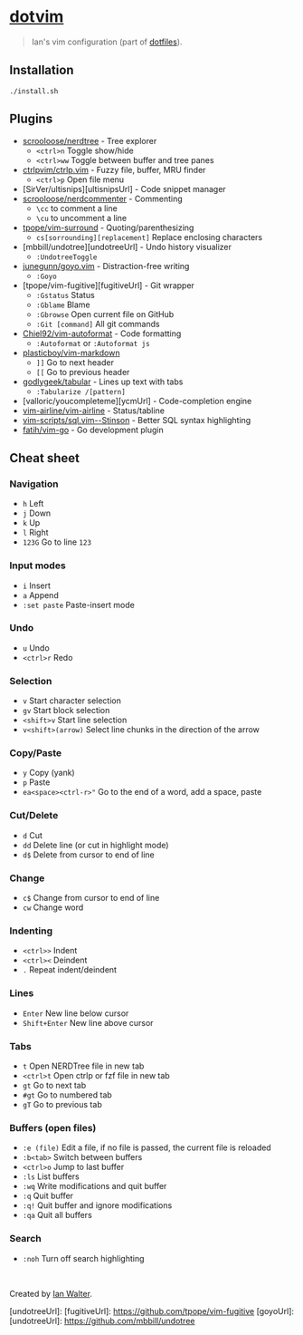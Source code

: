 # [dotvim](https://github.com/ianwalter/dotvim)
> Ian's vim configuration (part of [dotfiles](https://github.com/ianwalter/dotfiles)).

## Installation

```console
./install.sh
```

## Plugins

- [scrooloose/nerdtree](https://github.com/scrooloose/nerdtree) - Tree explorer
  - `<ctrl>n` Toggle show/hide
  - `<ctrl>ww` Toggle between buffer and tree panes
- [ctrlpvim/ctrlp.vim](https://github.com/kien/ctrlp.vim) - Fuzzy file, buffer, MRU finder
  - `<ctrl>p` Open file menu
- [SirVer/ultisnips][ultisnipsUrl] - Code snippet manager
- [scrooloose/nerdcommenter](https://github.com/scrooloose/nerdcommenter) - Commenting
  - `\cc` to comment a line
  - `\cu` to uncomment a line
- [tpope/vim-surround](https://github.com/tpope/vim-surround) - Quoting/parenthesizing
  - `cs[sorrounding][replacement]` Replace enclosing characters
- [mbbill/undotree][undotreeUrl] - Undo history visualizer
  - `:UndotreeToggle`
- [junegunn/goyo.vim](https://github.com/junegunn/goyo.vim) - Distraction-free writing
  - `:Goyo`
- [tpope/vim-fugitive][fugitiveUrl] - Git wrapper
  - `:Gstatus` Status
  - `:Gblame` Blame
  - `:Gbrowse` Open current file on GitHub
  - `:Git [command]` All git commands
- [Chiel92/vim-autoformat](https://github.com/Chiel92/vim-autoformat) - Code formatting
  - `:Autoformat` or `:Autoformat js`
- [plasticboy/vim-markdown](https://github.com/plasticboy/vim-markdown)
  - `]]` Go to next header
  - `[[` Go to previous header
- [godlygeek/tabular](https://github.com/godlygeek/tabular) - Lines up text with tabs
  - `:Tabularize /[pattern]`
- [valloric/youcompleteme][ycmUrl] - Code-completion engine
- [vim-airline/vim-airline](https://github.com/vim-airline/vim-airline) - Status/tabline
- [vim-scripts/sql.vim--Stinson](https://github.com/vim-scripts/sql.vim--Stinson) - Better SQL syntax highlighting
- [fatih/vim-go](https://github.com/fatih/vim-go) - Go development plugin

## Cheat sheet

### Navigation

- `h` Left
- `j` Down
- `k` Up
- `l` Right
- `123G` Go to line `123`

### Input modes

- `i` Insert
- `a` Append
- `:set paste` Paste-insert mode

### Undo

- `u` Undo
- `<ctrl>r` Redo

### Selection

- `v` Start character selection
- `gv` Start block selection
- `<shift>v` Start line selection
- `v<shift>(arrow)` Select line chunks in the direction of the arrow

### Copy/Paste

- `y` Copy (yank)
- `p` Paste
- `ea<space><ctrl-r>"` Go to the end of a word, add a space, paste

### Cut/Delete

- `d` Cut
- `dd` Delete line (or cut in highlight mode)
- `d$` Delete from cursor to end of line

### Change

- `c$` Change from cursor to end of line
- `cw` Change word

### Indenting

- `<ctrl>>` Indent
- `<ctrl><` Deindent
- `.` Repeat indent/deindent

### Lines    

- `Enter` New line below cursor
- `Shift+Enter` New line above cursor

### Tabs

- `t` Open NERDTree file in new tab
- `<ctrl>t` Open ctrlp or fzf file in new tab
- `gt` Go to next tab
- `#gt` Go to numbered tab
- `gT` Go to previous tab

### Buffers (open files)

- `:e (file)` Edit a file, if no file is passed, the current file is reloaded
- `:b<tab>` Switch between buffers
- `<ctrl>o` Jump to last buffer
- `:ls` List buffers
- `:wq` Write modifications and quit buffer
- `:q` Quit buffer
- `:q!` Quit buffer and ignore modifications
- `:qa` Quit all buffers

### Search

- `:noh` Turn off search highlighting

&nbsp;

Created by [Ian Walter](http://iankwalter.com).

[undotreeUrl]:
[fugitiveUrl]: https://github.com/tpope/vim-fugitive
[goyoUrl]:
[undotreeUrl]: https://github.com/mbbill/undotree
